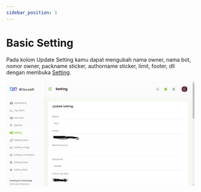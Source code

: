 ```yaml
---
sidebar_position: 1
---
```


# Basic Setting

Pada kolom Update Setting kamu dapat mengubah nama owner, nama bot, nomor owner, packname sticker, authorname sticker, limit, footer, dll dengan membuka [Setting](https://www.wibusoft.com/user/setting).

![Setting](./img/setting.jpg)
